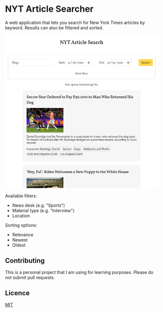 # NYT Article Searcher
A web application that lets you search for New York Times articles by keyword. Results can also be filtered and sorted.

![A screenshot of the app](/assets/images/nyt_search_screenshot.png)

Available filters:
- News desk (e.g. "Sports")
- Material type (e.g. "Interview")
- Location

Sorting options:
- Relevance
- Newest
- Oldest

## Contributing
This is a personal project that I am using for learning purposes. Please do not submit pull requests.

## Licence
[MIT](https://choosealicense.com/licenses/mit/)